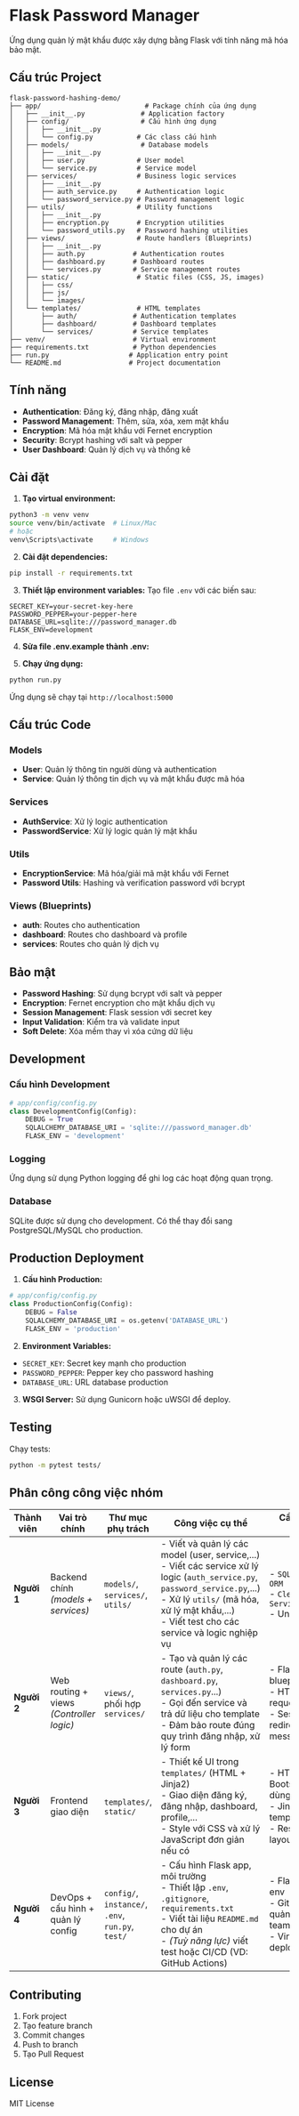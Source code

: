 # Flask Password Manager

Ứng dụng quản lý mật khẩu được xây dựng bằng Flask với tính năng mã hóa bảo mật.

## Cấu trúc Project

```
flask-password-hashing-demo/
├── app/                          # Package chính của ứng dụng
│   ├── __init__.py              # Application factory
│   ├── config/                  # Cấu hình ứng dụng
│   │   ├── __init__.py
│   │   └── config.py           # Các class cấu hình
│   ├── models/                  # Database models
│   │   ├── __init__.py
│   │   ├── user.py             # User model
│   │   └── service.py          # Service model
│   ├── services/               # Business logic services
│   │   ├── __init__.py
│   │   ├── auth_service.py     # Authentication logic
│   │   └── password_service.py # Password management logic
│   ├── utils/                  # Utility functions
│   │   ├── __init__.py
│   │   ├── encryption.py       # Encryption utilities
│   │   └── password_utils.py   # Password hashing utilities
│   ├── views/                  # Route handlers (Blueprints)
│   │   ├── __init__.py
│   │   ├── auth.py            # Authentication routes
│   │   ├── dashboard.py       # Dashboard routes
│   │   └── services.py        # Service management routes
│   ├── static/                 # Static files (CSS, JS, images)
│   │   ├── css/
│   │   ├── js/
│   │   └── images/
│   └── templates/              # HTML templates
│       ├── auth/              # Authentication templates
│       ├── dashboard/         # Dashboard templates
│       └── services/          # Service templates
├── venv/                      # Virtual environment
├── requirements.txt           # Python dependencies
├── run.py                    # Application entry point
└── README.md                 # Project documentation
```

## Tính năng

- **Authentication**: Đăng ký, đăng nhập, đăng xuất
- **Password Management**: Thêm, sửa, xóa, xem mật khẩu
- **Encryption**: Mã hóa mật khẩu với Fernet encryption
- **Security**: Bcrypt hashing với salt và pepper
- **User Dashboard**: Quản lý dịch vụ và thống kê

## Cài đặt

1. **Tạo virtual environment:**
```bash
python3 -m venv venv
source venv/bin/activate  # Linux/Mac
# hoặc
venv\Scripts\activate     # Windows
```

2. **Cài đặt dependencies:**
```bash
pip install -r requirements.txt
```

3. **Thiết lập environment variables:**
Tạo file `.env` với các biến sau:
```env
SECRET_KEY=your-secret-key-here
PASSWORD_PEPPER=your-pepper-here
DATABASE_URL=sqlite:///password_manager.db
FLASK_ENV=development
```
4. **Sửa file .env.example thành .env:**

5. **Chạy ứng dụng:**
```bash
python run.py
```

Ứng dụng sẽ chạy tại `http://localhost:5000`

## Cấu trúc Code

### Models
- **User**: Quản lý thông tin người dùng và authentication
- **Service**: Quản lý thông tin dịch vụ và mật khẩu được mã hóa

### Services
- **AuthService**: Xử lý logic authentication
- **PasswordService**: Xử lý logic quản lý mật khẩu

### Utils
- **EncryptionService**: Mã hóa/giải mã mật khẩu với Fernet
- **Password Utils**: Hashing và verification password với bcrypt

### Views (Blueprints)
- **auth**: Routes cho authentication
- **dashboard**: Routes cho dashboard và profile
- **services**: Routes cho quản lý dịch vụ

## Bảo mật

- **Password Hashing**: Sử dụng bcrypt với salt và pepper
- **Encryption**: Fernet encryption cho mật khẩu dịch vụ
- **Session Management**: Flask session với secret key
- **Input Validation**: Kiểm tra và validate input
- **Soft Delete**: Xóa mềm thay vì xóa cứng dữ liệu

## Development

### Cấu hình Development
```python
# app/config/config.py
class DevelopmentConfig(Config):
    DEBUG = True
    SQLALCHEMY_DATABASE_URI = 'sqlite:///password_manager.db'
    FLASK_ENV = 'development'
```

### Logging
Ứng dụng sử dụng Python logging để ghi log các hoạt động quan trọng.

### Database
SQLite được sử dụng cho development. Có thể thay đổi sang PostgreSQL/MySQL cho production.

## Production Deployment

1. **Cấu hình Production:**
```python
# app/config/config.py
class ProductionConfig(Config):
    DEBUG = False
    SQLALCHEMY_DATABASE_URI = os.getenv('DATABASE_URL')
    FLASK_ENV = 'production'
```

2. **Environment Variables:**
- `SECRET_KEY`: Secret key mạnh cho production
- `PASSWORD_PEPPER`: Pepper key cho password hashing
- `DATABASE_URL`: URL database production

3. **WSGI Server:**
Sử dụng Gunicorn hoặc uWSGI để deploy.

## Testing

Chạy tests:
```bash
python -m pytest tests/
```
## Phân công công việc nhóm

| Thành viên | Vai trò chính | Thư mục phụ trách | Công việc cụ thể | Cần tìm hiểu thêm |
|------------|---------------|-------------------|------------------|-------------------|
| **Người 1** | Backend chính *(models + services)* | `models/`, `services/`, `utils/` | - Viết và quản lý các model (user, service,...)<br>- Viết các service xử lý logic (`auth_service.py`, `password_service.py`,...)<br>- Xử lý `utils/` (mã hóa, xử lý mật khẩu,...)<br>- Viết test cho các service và logic nghiệp vụ | - `SQLAlchemy / ORM`<br>- `Clean code`, `Service layer`<br>- Unit test cơ bản |
| **Người 2** | Web routing + views *(Controller logic)* | `views/`, phối hợp `services/` | - Tạo và quản lý các route (`auth.py`, `dashboard.py`, `services.py`...)<br>- Gọi đến service và trả dữ liệu cho template<br>- Đảm bảo route đúng quy trình đăng nhập, xử lý form | - Flask routing, blueprint<br>- HTTP request/response<br>- Session, redirect, flash message |
| **Người 3** | Frontend giao diện | `templates/`, `static/` | - Thiết kế UI trong `templates/` (HTML + Jinja2)<br>- Giao diện đăng ký, đăng nhập, dashboard, profile,...<br>- Style với CSS và xử lý JavaScript đơn giản nếu có | - HTML/CSS + Bootstrap (nếu dùng)<br>- Jinja2 templating<br>- Responsive layout |
| **Người 4** | DevOps + cấu hình + quản lý config | `config/`, `instance/`, `.env`, `run.py`, `test/` | - Cấu hình Flask app, môi trường<br>- Thiết lập `.env`, `.gitignore`, `requirements.txt`<br>- Viết tài liệu `README.md` cho dự án<br>- *(Tuỳ năng lực)* viết test hoặc CI/CD (VD: GitHub Actions) | - Flask config & env<br>- Git & GitHub quản lý code team<br>- Virtualenv, pip, deploy đơn giản |



## Contributing

1. Fork project
2. Tạo feature branch
3. Commit changes
4. Push to branch
5. Tạo Pull Request

## License

MIT License 
